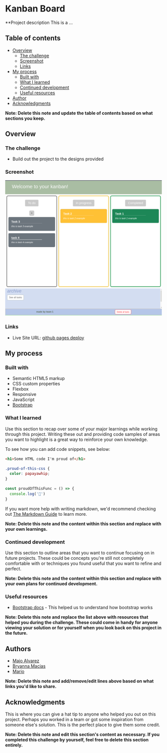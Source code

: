# Kanban Board

**Project description
This is a ...

## Table of contents

- [Overview](#overview)
  - [The challenge](#the-challenge)
  - [Screenshot](#screenshot)
  - [Links](#links)
- [My process](#my-process)
  - [Built with](#built-with)
  - [What I learned](#what-i-learned)
  - [Continued development](#continued-development)
  - [Useful resources](#useful-resources)
- [Author](#author)
- [Acknowledgments](#acknowledgments)

**Note: Delete this note and update the table of contents based on what sections you keep.**

## Overview

### The challenge

- Build out the project to the designs provided

### Screenshot

![App screenshot](./assets/app-screenshot.png)

### Links

- Live Site URL: [github pages deploy](https://marioxabel.github.io/Project1-Bootcamp/)

## My process

### Built with

- Semantic HTML5 markup
- CSS custom properties
- Flexbox
- Responsive
- JavaScript
- [Bootstrap](https://getbootstrap.com/)


### What I learned

Use this section to recap over some of your major learnings while working through this project. Writing these out and providing code samples of areas you want to highlight is a great way to reinforce your own knowledge.

To see how you can add code snippets, see below:

```html
<h1>Some HTML code I'm proud of</h1>
```
```css
.proud-of-this-css {
  color: papayawhip;
}
```
```js
const proudOfThisFunc = () => {
  console.log('🎉')
}
```

If you want more help with writing markdown, we'd recommend checking out [The Markdown Guide](https://www.markdownguide.org/) to learn more.

**Note: Delete this note and the content within this section and replace with your own learnings.**

### Continued development

Use this section to outline areas that you want to continue focusing on in future projects. These could be concepts you're still not completely comfortable with or techniques you found useful that you want to refine and perfect.

**Note: Delete this note and the content within this section and replace with your own plans for continued development.**

### Useful resources

- [Bootstrap docs](https://getbootstrap.com/) - This helped us to understand how bootstrap works 


**Note: Delete this note and replace the list above with resources that helped you during the challenge. These could come in handy for anyone viewing your solution or for yourself when you look back on this project in the future.**

## Authors

- [Majo Alvarez](https://github.com/MajoAlvarezcode)
- [Bryanna Macias](https://github.com/Bryanna-Macias)
- [Mario](https://github.com/marioxabel)

**Note: Delete this note and add/remove/edit lines above based on what links you'd like to share.**

## Acknowledgments

This is where you can give a hat tip to anyone who helped you out on this project. Perhaps you worked in a team or got some inspiration from someone else's solution. This is the perfect place to give them some credit.

**Note: Delete this note and edit this section's content as necessary. If you completed this challenge by yourself, feel free to delete this section entirely.**
